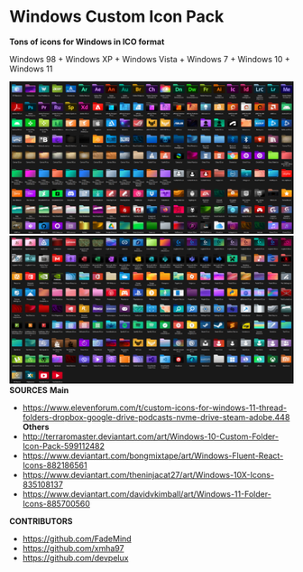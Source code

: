 # Windows Custom Icon Pack

**Tons of icons for Windows in ICO format**

Windows 98 + Windows XP + Windows Vista + Windows 7 + Windows 10 + Windows 11

![Preview](https://raw.githubusercontent.com/FuSan21/ICO-Portal/main/Preview.png)
![Preview](https://raw.githubusercontent.com/FuSan21/ICO-Portal/main/Preview2.png)
**SOURCES**
**Main**
- https://www.elevenforum.com/t/custom-icons-for-windows-11-thread-folders-dropbox-google-drive-podcasts-nvme-drive-steam-adobe.448
**Others**
- http://terraromaster.deviantart.com/art/Windows-10-Custom-Folder-Icon-Pack-599112482
- https://www.deviantart.com/bongmixtape/art/Windows-Fluent-React-Icons-882186561
- https://www.deviantart.com/theninjacat27/art/Windows-10X-Icons-835108137
- https://www.deviantart.com/davidvkimball/art/Windows-11-Folder-Icons-885700560

**CONTRIBUTORS**
- https://github.com/FadeMind
- https://github.com/xmha97
- https://github.com/devpelux
